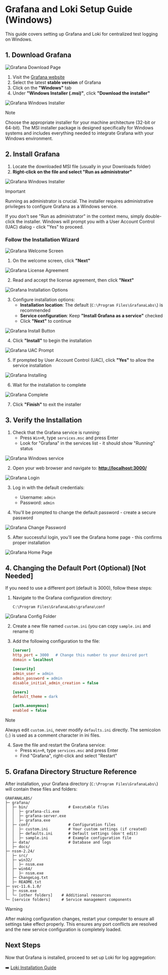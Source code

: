 # Grafana and Loki Setup Guide (Windows)

This guide covers setting up Grafana and Loki for centralized test logging on Windows.

## 1. Download Grafana

![Grafana Download Page](../images/Grafana_Window_Installer.png)

1. Visit the [Grafana website](https://grafana.com/grafana/download?platform=windows)
2. Select the latest **stable version** of Grafana
3. Click on the **"Windows"** tab
4. Under **"Windows Installer (.msi)"**, click **"Download the installer"**

![Grafana Windows Installer](../images/Grafana_Window64_Installer.png)

> [!NOTE]
> Choose the appropriate installer for your machine architecture (32-bit or 64-bit).
> The MSI installer package is designed specifically for Windows systems and includes everything needed to integrate Grafana with your Windows environment.

## 2. Install Grafana

1. Locate the downloaded MSI file (usually in your Downloads folder)
2. **Right-click on the file and select "Run as administrator"**

![Grafana Windows Installer](../images/download_folder.png)

> [!IMPORTANT]
> Running as administrator is crucial. The installer requires administrative privileges to configure Grafana as a Windows service.
> 
> If you don't see "Run as administrator" in the context menu, simply double-click the installer. Windows will prompt you with a User Account Control (UAC) dialog - click "Yes" to proceed.

### Follow the Installation Wizard

![Grafana Welcome Screen](../images/Grafana_installer_01.png)

1. On the welcome screen, click **"Next"**

![Grafana License Agreement](../images/Grafana_installer_02.png)

2. Read and accept the license agreement, then click **"Next"**

![Grafana Installation Options](../images/Grafana_installer_03.png)

3. Configure installation options:
   - **Installation location**: The default (`C:\Program Files\GrafanaLabs\`) is recommended
   - **Service configuration**: Keep **"Install Grafana as a service"** checked
   - Click **"Next"** to continue

![Grafana Install Button](../images/Grafana_installer_04.png)

4. Click **"Install"** to begin the installation

![Grafana UAC Prompt](../images/Grafana_installer_05.png)

5. If prompted by User Account Control (UAC), click **"Yes"** to allow the service installation

![Grafana Installing](../images/Grafana_installer_06.png)

6. Wait for the installation to complete

![Grafana Complete](../images/Grafana_installer_07.png)

7. Click **"Finish"** to exit the installer

## 3. Verify the Installation

1. Check that the Grafana service is running:
   - Press `Win+R`, type `services.msc` and press Enter
   - Look for "Grafana" in the services list - it should show "Running" status

![Grafana Windows service](../images/Grafana_service.png)

2. Open your web browser and navigate to: **[http://localhost:3000/](http://localhost:3000/)**

![Grafana Login](../images/Grafana_Login.png)

3. Log in with the default credentials:
   - Username: `admin`
   - Password: `admin`

4. You'll be prompted to change the default password - create a secure password

![Grafana Change Password](../images/Grafana_Login_change_password.png)

5. After successful login, you'll see the Grafana home page - this confirms proper installation

![Grafana Home Page](../images/Grafana_Login_after_login.png)

## 4. Changing the Default Port (Optional) [Not Needed]

If you need to use a different port (default is 3000), follow these steps:

1. Navigate to the Grafana configuration directory:
   ```
   C:\Program Files\GrafanaLabs\grafana\conf
   ```

![Grafana Config Folder](../images/Grafana_folder.png)

2. Create a new file named `custom.ini` (you can copy `sample.ini` and rename it)

3. Add the following configuration to the file:
   ```ini
   [server]
   http_port = 3000   # Change this number to your desired port
   domain = localhost

   [security]
   admin_user = admin
   admin_password = admin
   disable_initial_admin_creation = false

   [users]
   default_theme = dark

   [auth.anonymous]
   enabled = false
   ```

> [!NOTE]
> Always edit `custom.ini`, never modify `defaults.ini` directly.
> The semicolon (`;`) is used as a comment character in ini files.

4. Save the file and restart the Grafana service:
   - Press `Win+R`, type `services.msc` and press Enter
   - Find "Grafana", right-click and select "Restart"

## 5. Grafana Directory Structure Reference

After installation, your Grafana directory (`C:\Program Files\GrafanaLabs\`) will contain these files and folders:

```
GRAFANALABS/
├─ grafana/
│  ├─ bin/                  # Executable files
│  │  ├─ grafana-cli.exe
│  │  ├─ grafana-server.exe
│  │  ├─ grafana.exe
│  ├─ conf/                 # Configuration files
│  │  ├─ custom.ini         # Your custom settings (if created)
│  │  ├─ defaults.ini       # Default settings (don't edit)
│  │  ├─ sample.ini         # Example configuration file
│  ├─ data/                 # Database and logs
│  ├─ docs/
├─ nssm-2.24/
│  ├─ src/
│  ├─ win32/
│  │  ├─ nssm.exe
│  ├─ win64/
│  │  ├─ nssm.exe
│  ├─ ChangeLog.txt
│  ├─ README.txt
├─ svc-11.6.1.0/
│  ├─ nssm.exe
│  └─ [other folders]    # Additional resources
└─ [service folders]     # Service management components
```

> [!WARNING]
> After making configuration changes, restart your computer to ensure all settings take effect properly. 
> This ensures any port conflicts are resolved and the new service configuration is completely loaded.

## Next Steps

Now that Grafana is installed, proceed to set up Loki for log aggregation:

➡️ [Loki Installation Guide](../guide/02_Loki_Install_Locally.md)
